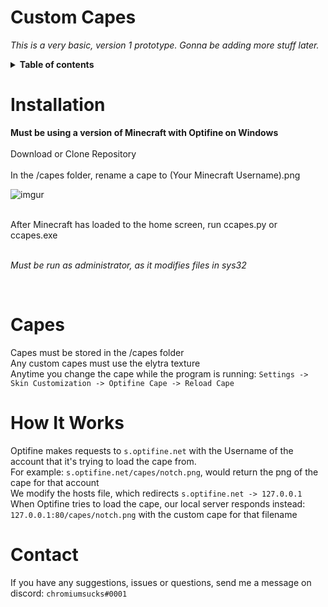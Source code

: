 # Custom Capes
*This is a very basic, version 1 prototype. Gonna be adding more stuff later.* 

<details>
  <summary><strong>Table of contents</strong></summary>

- [Installation](#installation)
- [Capes](#capes)
- [How it works](#how-it-works)
- [Contact](#contact)

</details>

# Installation


**Must be using a version of Minecraft with Optifine on Windows**<br><br>
Download or Clone Repository<br><br>
In the /capes folder, rename a cape to (Your Minecraft Username).png<br>

   ![imgur](https://imgur.com/pZTXexf.png)

<br>After Minecraft has loaded to the home screen, run ccapes.py or ccapes.exe
<br>

<br>*Must be run as administrator, as it modifies files in sys32*

<br>

# Capes

Capes must be stored in the /capes folder
<br>
Any custom capes must use the elytra texture
<br>
Anytime you change the cape while the program is running: `Settings -> Skin Customization -> Optifine Cape -> Reload Cape`

# How It Works


Optifine makes requests to `s.optifine.net` with the Username of the account that it's trying to load the cape from.
<br>
For example: `s.optifine.net/capes/notch.png`, would return the png of the cape for that account
<br>
We modify the hosts file, which redirects `s.optifine.net -> 127.0.0.1`
<br>When Optifine tries to load the cape, our local server responds instead: `127.0.0.1:80/capes/notch.png` with the custom cape for that filename

# Contact
If you have any suggestions, issues or questions, send me a message on discord: `chromiumsucks#0001`

